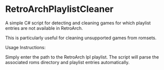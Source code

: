 # RetroArchPlaylistCleaner
A simple C# script for detecting and cleaning games for which playlist entries are not available in RetroArch.

This is particularly useful for cleaning unsupported games from romsets.

Usage Instructions:

Simply enter the path to the RetroArch lpl playlist. The script will parse the associated roms directory and playlist entries automatically.
